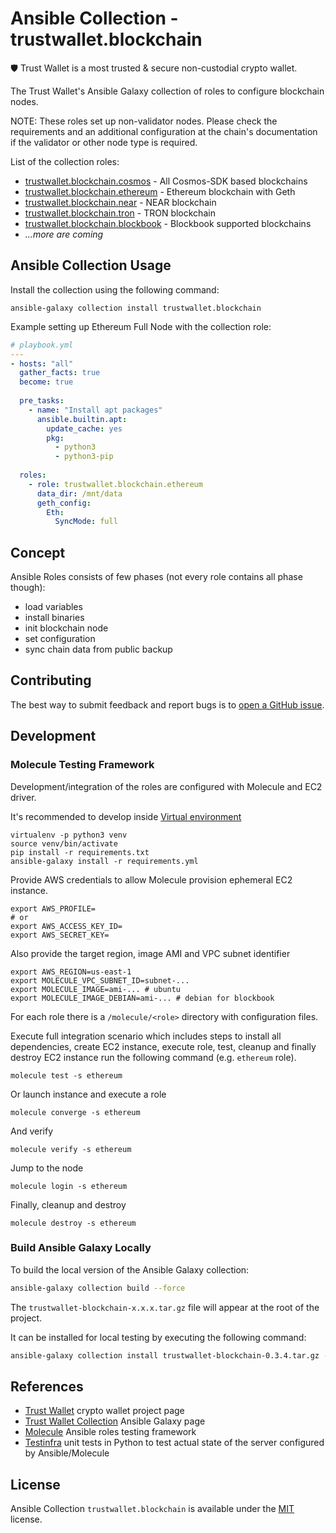 # Ansible Collection - trustwallet.blockchain

:shield: Trust Wallet is a most trusted & secure non-custodial crypto wallet.

The Trust Wallet's Ansible Galaxy collection of roles to configure blockchain nodes.

NOTE: These roles set up non-validator nodes. Please check the requirements and 
an additional configuration at the chain's documentation if the validator or other node
type is required.

List of the collection roles:

* [trustwallet.blockchain.cosmos](https://github.com/trustwallet/ansible-collection-blockchain/tree/main/roles/cosmos) - All Cosmos-SDK based blockchains
* [trustwallet.blockchain.ethereum](https://github.com/trustwallet/ansible-collection-blockchain/tree/main/roles/ethereum) - Ethereum blockchain with Geth
* [trustwallet.blockchain.near](https://github.com/trustwallet/ansible-collection-blockchain/tree/main/roles/near) - NEAR blockchain
* [trustwallet.blockchain.tron](https://github.com/trustwallet/ansible-collection-blockchain/tree/main/roles/tron) - TRON blockchain
* [trustwallet.blockchain.blockbook](https://github.com/trustwallet/ansible-collection-blockchain/tree/main/roles/blockbook) - Blockbook supported blockchains
* _...more are coming_

## Ansible Collection Usage

Install the collection using the following command:

```shell
ansible-galaxy collection install trustwallet.blockchain
```

Example setting up Ethereum Full Node with the collection role:

```yaml
# playbook.yml
---
- hosts: "all"
  gather_facts: true
  become: true
  
  pre_tasks:
    - name: "Install apt packages"
      ansible.builtin.apt:
        update_cache: yes
        pkg:
          - python3
          - python3-pip
  
  roles:
    - role: trustwallet.blockchain.ethereum
      data_dir: /mnt/data
      geth_config:
        Eth:
          SyncMode: full
```

## Concept

Ansible Roles consists of few phases (not every role contains all phase though):

- load variables
- install binaries
- init blockchain node
- set configuration
- sync chain data from public backup

## Contributing

The best way to submit feedback and report bugs is to [open a GitHub issue](https://github.com/trustwallet/ansible-collection-blockchains/issues).

## Development

### Molecule Testing Framework

Development/integration of the roles are configured with Molecule and EC2 driver.

It's recommended to develop inside [Virtual environment](https://virtualenv.pypa.io/en/latest/)

```shell
virtualenv -p python3 venv
source venv/bin/activate
pip install -r requirements.txt
ansible-galaxy install -r requirements.yml
```

Provide AWS credentials to allow Molecule provision ephemeral EC2 instance.

```shell
export AWS_PROFILE=
# or 
export AWS_ACCESS_KEY_ID=
export AWS_SECRET_KEY=
```

Also provide the target region, image AMI and VPC subnet identifier

```shell
export AWS_REGION=us-east-1
export MOLECULE_VPC_SUBNET_ID=subnet-...
export MOLECULE_IMAGE=ami-... # ubuntu
export MOLECULE_IMAGE_DEBIAN=ami-... # debian for blockbook 
```

For each role there is a `/molecule/<role>` directory with configuration files.

Execute full integration scenario which includes steps to install all dependencies, create EC2 instance, execute role, test, cleanup and finally destroy EC2 instance run the following command (e.g. `ethereum` role).

```shell
molecule test -s ethereum
```

Or launch instance and execute a role

```shell
molecule converge -s ethereum
```

And verify

```shell
molecule verify -s ethereum
```

Jump to the node

```shell
molecule login -s ethereum
```

Finally, cleanup and destroy

```shell
molecule destroy -s ethereum
```

### Build Ansible Galaxy Locally

To build the local version of the Ansible Galaxy collection:

```sh
ansible-galaxy collection build --force
```

The `trustwallet-blockchain-x.x.x.tar.gz` file will appear at the root of the project.

It can be installed for local testing by executing the following command:

```sh
ansible-galaxy collection install trustwallet-blockchain-0.3.4.tar.gz --force
```

## References

* [Trust Wallet](https://trustwallet.com) crypto wallet project page
* [Trust Wallet Collection](https://galaxy.ansible.com/trustwallet/blockchain) Ansible Galaxy page
* [Molecule](https://molecule.readthedocs.io/en/latest/index.html) Ansible roles testing framework
* [Testinfra](https://testinfra.readthedocs.io/en/latest/) unit tests in Python to test actual state of the server configured by Ansible/Molecule

## License

Ansible Collection `trustwallet.blockchain` is available under the [MIT](LICENSE) license.
